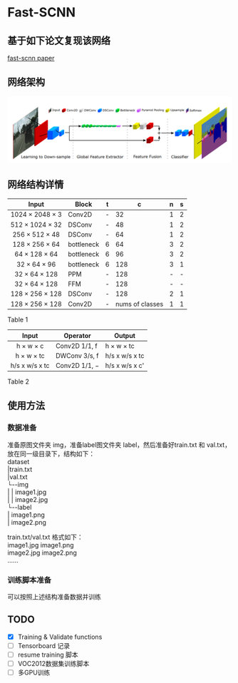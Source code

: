 # Fast-SCNN
## 基于如下论文复现该网络  
[fast-scnn paper](https://arxiv.org/pdf/1902.04502.pdf)
## 网络架构
![network arch](paper/imgs/arch.png)
## 网络结构详情
|Input|Block|t|c|n|s|
|:-:|---|---|---|---|---|
|1024 × 2048 × 3|Conv2D|-|32|1|2|
|512 × 1024 × 32|DSConv|-|48|1|2|
|256 × 512 × 48|DSConv|-|64|1|2|
|128 × 256 × 64|bottleneck|6|64|3|2|
|64 × 128 × 64|bottleneck|6|96|3|2|
|32 × 64 × 96|bottleneck|6|128|3|1|
|32 × 64 × 128|PPM|-|128|-|-|
|32 × 64 × 128|FFM|-|128|-|-|
|128 × 256 × 128|DSConv|-|128|2|1|
|128 × 256 × 128|Conv2D|-|nums of classes|1|1|
  
Table 1  
  
|Input|Operator|Output|
|:-:|---|---|
|h × w × c|Conv2D 1/1, f|h × w × tc|
|h × w × tc|DWConv 3/s, f|h/s x w/s x tc|
|h/s x w/s x tc|Conv2D 1/1, −|h/s x w/s x c'|
  
Table 2
## 使用方法
### 数据准备
准备原图文件夹 img，准备label图文件夹 label，然后准备好train.txt 和 val.txt，放在同一级目录下，结构如下：  
dataset  
|train.txt  
|val.txt  
└--img  
| |  image1.jpg  
| |  image2.jpg  
└--label  
 |  image1.png  
 |  image2.png  

 train.txt/val.txt 格式如下：  
 image1.jpg image1.png  
 image2.jpg image2.png  
 ......
 

### 训练脚本准备
可以按照上述结构准备数据并训练

## TODO
- [x] Training & Validate functions
- [ ] Tensorboard 记录
- [ ] resume training 脚本
- [ ] VOC2012数据集训练脚本
- [ ] 多GPU训练